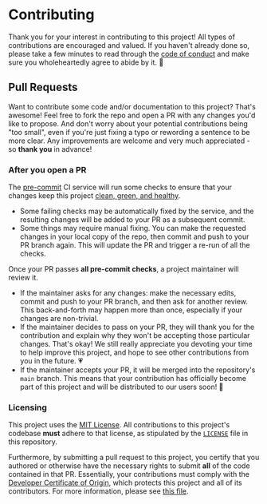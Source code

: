 # Contributing

Thank you for your interest in contributing to this project! All types of
contributions are encouraged and valued. If you haven't already done so, please
take a few minutes to read through the [code of conduct][coc] and make sure you
wholeheartedly agree to abide by it. 💖

## Pull Requests

Want to contribute some code and/or documentation to this project? That's
awesome! Feel free to fork the repo and open a PR with any changes you'd like to
propose. And don't worry about your potential contributions being "too small",
even if you're just fixing a typo or rewording a sentence to be more clear. Any
improvements are welcome and very much appreciated - so **thank you** in
advance!

### After you open a PR

The [pre-commit](https://pre-commit.com/) CI service will run some checks to
ensure that your changes keep this project [clean, green, and healthy][ci].

- Some failing checks may be automatically fixed by the service, and the
  resulting changes will be added to your PR as a subsequent commit.
- Some things may require manual fixing. You can make the requested changes in
  your local copy of the repo, then commit and push to your PR branch again.
  This will update the PR and trigger a re-run of all the checks.

Once your PR passes **all pre-commit checks**, a project maintainer will review
it.

- If the maintainer asks for any changes: make the necessary edits, commit and
  push to your PR branch, and then ask for another review. This back-and-forth
  may happen more than once, especially if your changes are non-trivial.
- If the maintainer decides to pass on your PR, they will thank you for the
  contribution and explain why they won't be accepting those particular changes.
  That's okay! We still really appreciate you devoting your time to help improve
  this project, and hope to see other contributions from you in the future. 💗
- If the maintainer accepts your PR, it will be merged into the repository's
  `main` branch. This means that your contribution has officially become part of
  this project and will be distributed to our users soon! 🎉

### Licensing

This project uses the [MIT License](https://choosealicense.com/licenses/mit/).
All contributions to this project's codebase **must** adhere to that license, as
stipulated by the [`LICENSE`](/LICENSE) file in this repository.

Furthermore, by submitting a pull request to this project, you certify that you
authored or otherwise have the necessary rights to submit **all** of the code
contained in that PR. Essentially, your contributions must comply with the
[Developer Certificate of Origin](https://developercertificate.org/), which
protects this project and all of its contributors. For more information, please
see [this file][developer_certificate.md].

[coc]: https://github.com/nuztalgia/.github/blob/main/.github/code_of_conduct.md
[ci]: https://results.pre-commit.ci/latest/github/nuztalgia/scss-squish/main
[developer_certificate.md]:
  https://github.com/nuztalgia/.github/blob/main/.github/developer_certificate.md

